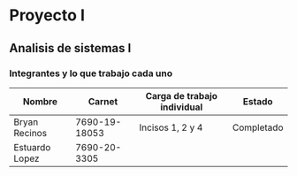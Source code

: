 # Proyecto I
## Analisis de sistemas I 

### Integrantes y lo que trabajo cada uno

| Nombre           | Carnet        | Carga de trabajo individual | Estado     |
| ---------------- | ------------- | --------------------------- | ---------- |
| Bryan Recinos    | 7690-19-18053 | Incisos 1, 2 y 4            | Completado |
| Estuardo Lopez | 7690-20-3305  |                             |            |
